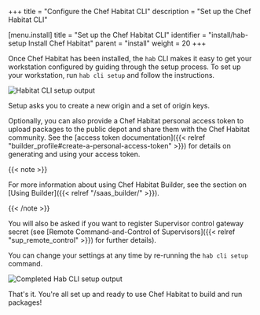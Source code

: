 +++
title = "Configure the Chef Habitat CLI"
description = "Set up the Chef Habitat CLI"


[menu.install]
    title = "Set up the Chef Habitat CLI"
    identifier = "install/hab-setup Install Chef Habitat"
    parent = "install"
    weight = 20
+++

Once Chef Habitat has been installed, the `hab` CLI makes it easy to get your workstation configured by guiding through the setup process. To set up your workstation, run `hab cli setup` and follow the instructions.

![Habitat CLI setup output](/images/habitat/hab-setup.png)

Setup asks you to create a new origin and a set of origin keys.

Optionally, you can also provide a Chef Habitat personal access token to upload packages to the public depot and share them with the Chef Habitat community. See the [access token documentation]({{< relref "builder_profile#create-a-personal-access-token" >}}) for details on generating and using your access token.

{{< note >}}

For more information about using Chef Habitat Builder, see the section on [Using Builder]({{< relref "/saas_builder/" >}}).

{{< /note >}}

You will also be asked if you want to register Supervisor control gateway secret (see [Remote Command-and-Control of Supervisors]({{< relref "sup_remote_control" >}}) for further details).

You can change your settings at any time by re-running the `hab cli setup` command.

![Completed Hab CLI setup output](/images/habitat/hab-setup-complete.png)

That's it. You're all set up and ready to use Chef Habitat to build and run packages!
